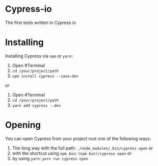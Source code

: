 # Cypress-io
The first tests written in Cypress io

# Installing
Installing Cypress via `npm` or `yarn`:
1. Open #Terminal
2. `cd /your/project/path`
3. `npm install cypress --save-dev`

or

1. Open #Terminal
2. `cd /your/project/path`
3. `yarn add cypress --dev`

# Opening
You can open Cypress from your project root one of the following ways:
1. The long way with the full path: `./node_modules/.bin/cypress open`
or
2. with the shortcut using `npm bin`: `(npm bin)/cypress open`
or
3. by using `yarn`: `yarn run cypress open`
